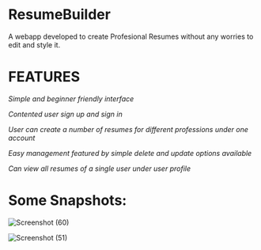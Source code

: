 # ResumeBuilder

A webapp developed to create Profesional Resumes without any worries to edit and style it.

# FEATURES

_Simple and beginner friendly interface_

_Contented user sign up and sign in_

_User can create a number of resumes for different professions under one account_

_Easy management featured by simple delete and update options available_

_Can view all resumes of a single user under user profile_

# Some Snapshots:

![Screenshot (60)](https://user-images.githubusercontent.com/85171794/129584620-de37f96a-9ef3-4834-b106-36be3e75962b.png)

![Screenshot (51)](https://user-images.githubusercontent.com/85171794/129584633-9e8fd8f4-5ba6-4028-817e-7242a42db313.png)
